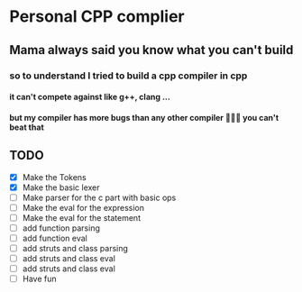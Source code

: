 # Personal CPP complier

## Mama always said you know what you can't build

### so to understand I tried to build a cpp compiler in cpp

#### it can't compete against like g++, clang ...

#### but my compiler has more bugs than any other compiler 💪💪💪 you can't beat that


## TODO

- [x] Make the Tokens
- [x] Make the basic lexer
- [ ] Make parser for the c part with basic ops
- [ ] Make the eval for the expression
- [ ] Make the eval for the statement
- [ ] add function parsing
- [ ] add function eval
- [ ] add struts and class parsing
- [ ] add struts and class eval
- [ ] add struts and class eval
- [ ] Have fun